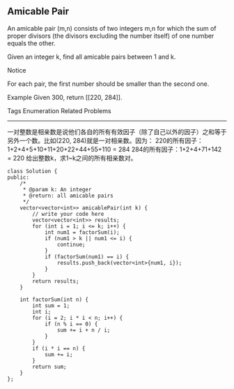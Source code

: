 ## Amicable Pair  ##

An amicable pair (m,n) consists of two integers m,n for which the sum of proper divisors (the divisors excluding the number itself) of one number equals the other.

Given an integer k, find all amicable pairs between 1 and k.

 Notice

For each pair, the first number should be smaller than the second one.

Example
Given 300, return [[220, 284]].

Tags 
Enumeration
Related Problems 

----------
一对整数是相亲数是说他们各自的所有有效因子（除了自己以外的因子）之和等于另外一个数。比如(220, 284)就是一对相亲数。因为：
220的所有因子：1+2+4+5+10+11+20+22+44+55+110 = 284
284的所有因子：1+2+4+71+142 = 220
给出整数k，求1~k之间的所有相亲数对。

	class Solution {
	public:
	    /*
	     * @param k: An integer
	     * @return: all amicable pairs
	     */
	    vector<vector<int>> amicablePair(int k) {
	        // write your code here
	        vector<vector<int>> results;
	        for (int i = 1; i <= k; i++) {
	            int num1 = factorSum(i);
	            if (num1 > k || num1 <= i) {
	                continue;
	            }
	            if (factorSum(num1) == i) {
	                results.push_back(vector<int>{num1, i});
	            }
	        }
	        return results;
	    }
	
	    int factorSum(int n) {
	        int sum = 1;
	        int i;
	        for (i = 2; i * i < n; i++) {
	            if (n % i == 0) {
	                sum += i + n / i;
	            }
	        }
	        if (i * i == n) {
	            sum += i;
	        }
	        return sum;
	    }
	};